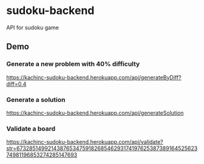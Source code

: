 # sudoku-backend
API for sudoku game

## Demo

### Generate a new problem with 40% difficulty
https://kachinc-sudoku-backend.herokuapp.com/api/generateByDiff?diff=0.4

### Generate a solution
https://kachinc-sudoku-backend.herokuapp.com/api/generateSolution

### Validate a board
https://kachinc-sudoku-backend.herokuapp.com/api/validate?str=673285149921438765347591826854629317419762538738916452562374981196853274285147693
